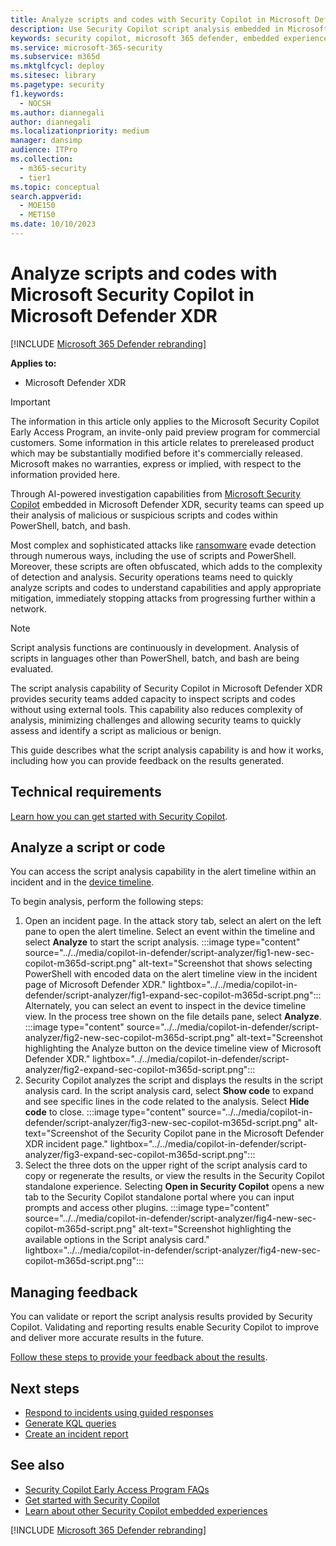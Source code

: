 ```yaml
---
title: Analyze scripts and codes with Security Copilot in Microsoft Defender XDR
description: Use Security Copilot script analysis embedded in Microsoft Defender XDR to investigate scripts and codes.
keywords: security copilot, microsoft 365 defender, embedded experience, incident summary, script analyzer, script analysis, query assistant, m365, incident report, guided response, incident response playbooks, incident response, powershell, powershell analysis, bash, batch, bash analysis, batch analysis, code analysis, code analyzer
ms.service: microsoft-365-security
ms.subservice: m365d
ms.mktglfcycl: deploy
ms.sitesec: library
ms.pagetype: security
f1.keywords:
  - NOCSH
ms.author: diannegali
author: diannegali
ms.localizationpriority: medium
manager: dansimp
audience: ITPro
ms.collection:
  - m365-security
  - tier1
ms.topic: conceptual
search.appverid:
  - MOE150
  - MET150
ms.date: 10/10/2023
---
```


# Analyze scripts and codes with Microsoft Security Copilot in Microsoft Defender XDR

[!INCLUDE [Microsoft 365 Defender rebranding](../includes/microsoft-defender.md)]

**Applies to:**

- Microsoft Defender XDR

> [!IMPORTANT]
> The information in this article only applies to the Microsoft Security Copilot Early Access Program, an invite-only paid preview program for commercial customers. Some information in this article relates to prereleased product which may be substantially modified before it's commercially released. Microsoft makes no warranties, express or implied, with respect to the information provided here.

Through AI-powered investigation capabilities from [Microsoft Security Copilot](/security-copilot/microsoft-security-copilot) embedded in Microsoft Defender XDR, security teams can speed up their analysis of malicious or suspicious scripts and codes within PowerShell, batch, and bash.

Most complex and sophisticated attacks like [ransomware](/security/ransomware) evade detection through numerous ways, including the use of scripts and PowerShell. Moreover, these scripts are often obfuscated, which adds to the complexity of detection and analysis. Security operations teams need to quickly analyze scripts and codes to understand capabilities and apply appropriate mitigation, immediately stopping attacks from progressing further within a network.

> [!NOTE]
> Script analysis functions are continuously in development. Analysis of scripts in languages other than PowerShell, batch, and bash are being evaluated.

The script analysis capability of Security Copilot in Microsoft Defender XDR provides security teams added capacity to inspect scripts and codes without using external tools. This capability also reduces complexity of analysis, minimizing challenges and allowing security teams to quickly assess and identify a script as malicious or benign.

This guide describes what the script analysis capability is and how it works, including how you can provide feedback on the results generated.

## Technical requirements

[Learn how you can get started with Security Copilot](/security-copilot/get-started-security-copilot).

## Analyze a script or code

You can access the script analysis capability in the alert timeline within an incident and in the [device timeline](/defender-endpoint/device-timeline-event-flag.md).

To begin analysis, perform the following steps:

1. Open an incident page. In the attack story tab, select an alert on the left pane to open the alert timeline. Select an event within the timeline and select **Analyze** to start the script analysis.
:::image type="content" source="../../media/copilot-in-defender/script-analyzer/fig1-new-sec-copilot-m365d-script.png" alt-text="Screenshot that shows selecting PowerShell with encoded data on the alert timeline view in the incident page of Microsoft Defender XDR." lightbox="../../media/copilot-in-defender/script-analyzer/fig1-expand-sec-copilot-m365d-script.png":::
Alternately, you can select an event to inspect in the device timeline view. In the process tree shown on the file details pane, select **Analyze**.
:::image type="content" source="../../media/copilot-in-defender/script-analyzer/fig2-new-sec-copilot-m365d-script.png" alt-text="Screenshot highlighting the Analyze button on the device timeline view of Microsoft Defender XDR." lightbox="../../media/copilot-in-defender/script-analyzer/fig2-expand-sec-copilot-m365d-script.png":::
2. Security Copilot analyzes the script and displays the results in the script analysis card. In the script analysis card, select **Show code** to expand and see specific lines in the code related to the analysis. Select **Hide code** to close.
:::image type="content" source="../../media/copilot-in-defender/script-analyzer/fig3-new-sec-copilot-m365d-script.png" alt-text="Screenshot of the Security Copilot pane in the Microsoft Defender XDR incident page." lightbox="../../media/copilot-in-defender/script-analyzer/fig3-expand-sec-copilot-m365d-script.png":::
3. Select the three dots on the upper right of the script analysis card to copy or regenerate the results, or view the results in the Security Copilot standalone experience. Selecting **Open in Security Copilot** opens a new tab to the Security Copilot standalone portal where you can input prompts and access other plugins.
:::image type="content" source="../../media/copilot-in-defender/script-analyzer/fig4-new-sec-copilot-m365d-script.png" alt-text="Screenshot highlighting the available options in the Script analysis card." lightbox="../../media/copilot-in-defender/script-analyzer/fig4-new-sec-copilot-m365d-script.png":::

## Managing feedback

You can validate or report the script analysis results provided by Security Copilot. Validating and reporting results enable Security Copilot to improve and deliver more accurate results in the future.

[Follow these steps to provide your feedback about the results](security-copilot-in-microsoft-365-defender.md#providing-feedback).

## Next steps

- [Respond to incidents using guided responses](security-copilot-m365d-guided-response.md)
- [Generate KQL queries](advanced-hunting-security-copilot.md)
- [Create an incident report](security-copilot-m365d-create-incident-report.md)

## See also
- [Security Copilot Early Access Program FAQs](/security-copilot/faq-security-copilot)
- [Get started with Security Copilot](/security-copilot/get-started-security-copilot)
- [Learn about other Security Copilot embedded experiences](/security-copilot/experiences-security-copilot)

[!INCLUDE [Microsoft 365 Defender rebranding](../../includes/defender-m3d-techcommunity.md)]
